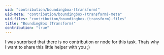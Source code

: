 ```yaml
---
uid: "contribution/boundingbox-(transform)"
uid-meta: "contribution/boundingbox-(transform)-meta"
uid-files: "contribution/boundingbox-(transform)-files"
title: "BoundingBox (Transform)"
contribution: "true"
---
```


I was surprised that there is no contribution or node for this task. Thats why I want to share this little helper with you ;)